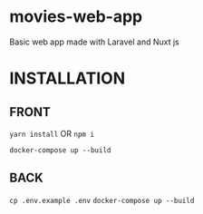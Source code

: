 # movies-web-app
Basic web app made with Laravel and Nuxt js

# INSTALLATION

## FRONT
```yarn install```
OR
```npm i```

```docker-compose up --build```


## BACK
```cp .env.example .env```
```docker-compose up --build```
